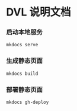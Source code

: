 # DVL 说明文档

### 启动本地服务

```
mkdocs serve
```

### 生成静态页面

```
mkdocs build
```

### 部署静态页面

```
mkdocs gh-deploy
```